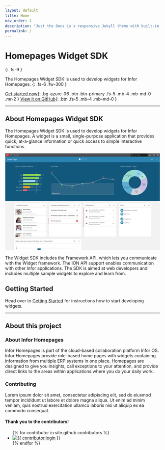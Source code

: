 ```yaml
---
layout: default
title: Home
nav_order: 1
description: "Just the Docs is a responsive Jekyll theme with built-in search that is easily customizable and hosted on GitHub Pages."
permalink: /
---
```


# Homepages Widget SDK
{: .fs-9 }

The Homepages Widget SDK is used to develop widgets for Infor Homepages.
{: .fs-6 .fw-300 }

[Get started now](getting-started){: .bg-azure-06 .btn .btn-primary .fs-5 .mb-4 .mb-md-0 .mr-2  } [View it on GitHub](https://github.com/infor-cloud/homepages-widget-sdk){: .btn .fs-5 .mb-4 .mb-md-0 }

---

## About Homepages Widget SDK

The Homepages Widget SDK is used to develop widgets for Infor Homepages. A widget is a small, single-purpose application that provides quick, at-a-glance information or quick access to simple interactive functions.

![Screenshot of a homepage with widgets](/assets/images/homepages-screenshot.png)

The Widget SDK includes the Framework API, which lets you communicate with the Widget framework. The ION API support enables communication with other Infor applications. The SDK is aimed at web developers and includes multiple sample widgets to explore and learn from.

## Getting Started 

Head over to [Getting Started](docs/getting-started) for instructions how to start developing widgets.

---

## About this project

### About Infor Homepages
Infor Homepages is part of the cloud-based collaboration platform Infor OS. Infor Homepages provide role-based home pages with widgets containing information from multiple ERP systems in one place. Homepages are designed to give you insights, call exceptions to your attention, and provide direct links to the areas within applications where you do your daily work.

### Contributing
Lorem ipsum dolor sit amet, consectetur adipiscing elit, sed do eiusmod tempor incididunt ut labore et dolore magna aliqua. Ut enim ad minim veniam, quis nostrud exercitation ullamco laboris nisi ut aliquip ex ea commodo consequat. 

#### Thank you to the contributors!

<ul class="list-style-none">
{% for contributor in site.github.contributors %}
  <li class="d-inline-block mr-1">
     <a href="{{ contributor.html_url }}"><img src="{{ contributor.avatar_url }}" width="32" height="32" alt="{{ contributor.login }}"/></a>
  </li>
{% endfor %}
</ul>



